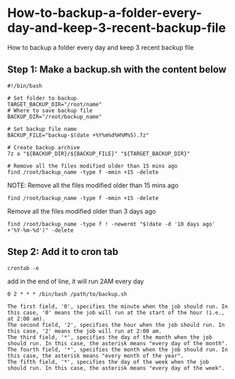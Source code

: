 # How-to-backup-a-folder-every-day-and-keep-3-recent-backup-file
How to backup a folder every day and keep 3 recent backup file



## Step 1: Make a backup.sh with the content below
```
#!/bin/bash

# Set folder to backup
TARGET_BACKUP_DIR="/root/name"
# Where to save backup file
BACKUP_DIR="/root/backup_name"

# Set backup file name
BACKUP_FILE="backup-$(date +%Y%m%d%H%M%S).7z"

# Create backup archive
7z a "${BACKUP_DIR}/${BACKUP_FILE}" "${TARGET_BACKUP_DIR}"

# Remove all the files modified older than 15 mins ago
find /root/backup_name -type f -mmin +15 -delete
```


NOTE:
Remove all the files modified older than 15 mins ago
```
find /root/backup_name -type f -mmin +15 -delete
```

Remove all the files modified older than 3 days ago
```
find /root/backup_name -type f ! -newermt "$(date -d '10 days ago' +'%Y-%m-%d')" -delete
```

## Step 2: Add it to cron tab
```
crontab -e
```
add in the end of line, it will run 2AM every day
```
0 2 * * * /bin/bash /path/to/backup.sh
```


```
The first field, '0', specifies the minute when the job should run. In this case, '0' means the job will run at the start of the hour (i.e., at 2:00 am).
The second field, '2', specifies the hour when the job should run. In this case, '2' means the job will run at 2:00 am.
The third field, '*', specifies the day of the month when the job should run. In this case, the asterisk means "every day of the month".
The fourth field, '*', specifies the month when the job should run. In this case, the asterisk means "every month of the year".
The fifth field, '*', specifies the day of the week when the job should run. In this case, the asterisk means "every day of the week".
```
